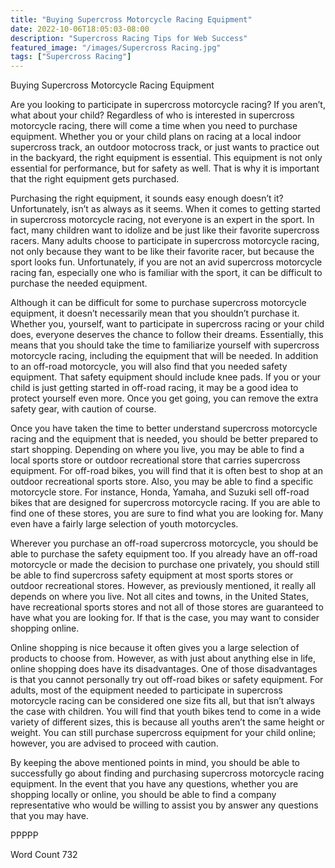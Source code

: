 ```yaml
---
title: "Buying Supercross Motorcycle Racing Equipment"
date: 2022-10-06T18:05:03-08:00
description: "Supercross Racing Tips for Web Success"
featured_image: "/images/Supercross Racing.jpg"
tags: ["Supercross Racing"]
---
```


Buying Supercross Motorcycle Racing Equipment

Are you looking to participate in supercross motorcycle racing?  If you aren’t, what about your child? Regardless of who is interested in supercross motorcycle racing, there will come a time when you need to purchase equipment.  Whether you or your child plans on racing at a local indoor supercross track, an outdoor motocross track, or just wants to practice out in the backyard, the right equipment is essential. This equipment is not only essential for performance, but for safety as well. That is why it is important that the right equipment gets purchased.  

Purchasing the right equipment, it sounds easy enough doesn’t it? Unfortunately, isn’t as always as it seems.  When it comes to getting started in supercross motorcycle racing, not everyone is an expert in the sport. In fact, many children want to idolize and be just like their favorite supercross racers.  Many adults choose to participate in supercross motorcycle racing, not only because they want to be like their favorite racer, but because the sport looks fun.  Unfortunately, if you are not an avid supercross motorcycle racing fan, especially one who is familiar with the sport, it can be difficult to purchase the needed equipment.

Although it can be difficult for some to purchase supercross motorcycle equipment, it doesn’t necessarily mean that you shouldn’t purchase it. Whether you, yourself, want to participate in supercross racing or your child does, everyone deserves the chance to follow their dreams.  Essentially, this means that you should take the time to familiarize yourself with supercross motorcycle racing, including the equipment that will be needed.  In addition to an off-road motorcycle, you will also find that you needed safety equipment. That safety equipment should include knee pads.  If you or your child is just getting started in off-road racing, it may be a good idea to protect yourself even more.  Once you get going, you can remove the extra safety gear, with caution of course.

Once you have taken the time to better understand supercross motorcycle racing and the equipment that is needed, you should be better prepared to start shopping. Depending on where you live, you may be able to find a local sports store or outdoor recreational store that carries supercross equipment.  For off-road bikes, you will find that it is often best to shop at an outdoor recreational sports store.  Also, you may be able to find a specific motorcycle store.  For instance, Honda, Yamaha, and Suzuki sell off-road bikes that are designed for supercross motorcycle racing. If you are able to find one of these stores, you are sure to find what you are looking for.  Many even have a fairly large selection of youth motorcycles.  

Wherever you purchase an off-road supercross motorcycle, you should be able to purchase the safety equipment too.  If you already have an off-road motorcycle or made the decision to purchase one privately, you should still be able to find supercross safety equipment at most sports stores or outdoor recreational stores.  However, as previously mentioned, it really all depends on where you live.  Not all cites and towns, in the United States, have recreational sports stores and not all of those stores are guaranteed to have what you are looking for.  If that is the case, you may want to consider shopping online.

Online shopping is nice because it often gives you a large selection of products to choose from.  However, as with just about anything else in life, online shopping does have its disadvantages.  One of those disadvantages is that you cannot personally try out off-road bikes or safety equipment.  For adults, most of the equipment needed to participate in supercross motorcycle racing can be considered one size fits all, but that isn’t always the case with children.  You will find that youth bikes tend to come in a wide variety of different sizes, this is because all youths aren’t the same height or weight.  You can still purchase supercross equipment for your child online; however, you are advised to proceed with caution.  

By keeping the above mentioned points in mind, you should be able to successfully go about finding and purchasing supercross motorcycle racing equipment.  In the event that you have any questions, whether you are shopping locally or online, you should be able to find a company representative who would be willing to assist you by answer any questions that you may have.

PPPPP

Word Count 732

